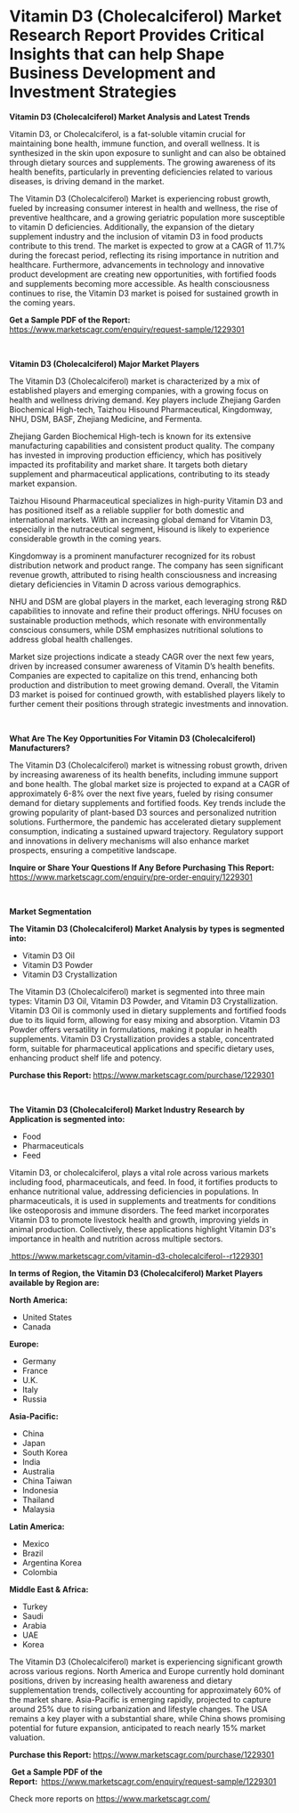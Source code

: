 <p><h1>Vitamin D3 (Cholecalciferol) Market Research Report Provides Critical Insights that can help Shape Business Development and Investment Strategies</h1></p><p><strong>Vitamin D3 (Cholecalciferol) Market Analysis and Latest Trends</strong></p>
<p><p>Vitamin D3, or Cholecalciferol, is a fat-soluble vitamin crucial for maintaining bone health, immune function, and overall wellness. It is synthesized in the skin upon exposure to sunlight and can also be obtained through dietary sources and supplements. The growing awareness of its health benefits, particularly in preventing deficiencies related to various diseases, is driving demand in the market.</p><p>The Vitamin D3 (Cholecalciferol) Market is experiencing robust growth, fueled by increasing consumer interest in health and wellness, the rise of preventive healthcare, and a growing geriatric population more susceptible to vitamin D deficiencies. Additionally, the expansion of the dietary supplement industry and the inclusion of vitamin D3 in food products contribute to this trend. The market is expected to grow at a CAGR of 11.7% during the forecast period, reflecting its rising importance in nutrition and healthcare. Furthermore, advancements in technology and innovative product development are creating new opportunities, with fortified foods and supplements becoming more accessible. As health consciousness continues to rise, the Vitamin D3 market is poised for sustained growth in the coming years.</p></p>
<p><strong>Get a Sample PDF of the Report:&nbsp;</strong> <a href="https://www.marketscagr.com/enquiry/request-sample/1229301?utm_campaign=3269&utm_medium=2&utm_source=Github&utm_content=ia&utm_term=26032025&utm_id=vitamin-d3-cholecalciferol">https://www.marketscagr.com/enquiry/request-sample/1229301</a></p>
<p>&nbsp;</p>
<p><strong>Vitamin D3 (Cholecalciferol) Major Market Players</strong></p>
<p><p>The Vitamin D3 (Cholecalciferol) market is characterized by a mix of established players and emerging companies, with a growing focus on health and wellness driving demand. Key players include Zhejiang Garden Biochemical High-tech, Taizhou Hisound Pharmaceutical, Kingdomway, NHU, DSM, BASF, Zhejiang Medicine, and Fermenta.</p><p>Zhejiang Garden Biochemical High-tech is known for its extensive manufacturing capabilities and consistent product quality. The company has invested in improving production efficiency, which has positively impacted its profitability and market share. It targets both dietary supplement and pharmaceutical applications, contributing to its steady market expansion.</p><p>Taizhou Hisound Pharmaceutical specializes in high-purity Vitamin D3 and has positioned itself as a reliable supplier for both domestic and international markets. With an increasing global demand for Vitamin D3, especially in the nutraceutical segment, Hisound is likely to experience considerable growth in the coming years.</p><p>Kingdomway is a prominent manufacturer recognized for its robust distribution network and product range. The company has seen significant revenue growth, attributed to rising health consciousness and increasing dietary deficiencies in Vitamin D across various demographics.</p><p>NHU and DSM are global players in the market, each leveraging strong R&D capabilities to innovate and refine their product offerings. NHU focuses on sustainable production methods, which resonate with environmentally conscious consumers, while DSM emphasizes nutritional solutions to address global health challenges.</p><p>Market size projections indicate a steady CAGR over the next few years, driven by increased consumer awareness of Vitamin D’s health benefits. Companies are expected to capitalize on this trend, enhancing both production and distribution to meet growing demand. Overall, the Vitamin D3 market is poised for continued growth, with established players likely to further cement their positions through strategic investments and innovation.</p></p>
<p>&nbsp;</p>
<p><strong>What Are The Key Opportunities For Vitamin D3 (Cholecalciferol) Manufacturers?</strong></p>
<p><p>The Vitamin D3 (Cholecalciferol) market is witnessing robust growth, driven by increasing awareness of its health benefits, including immune support and bone health. The global market size is projected to expand at a CAGR of approximately 6-8% over the next five years, fueled by rising consumer demand for dietary supplements and fortified foods. Key trends include the growing popularity of plant-based D3 sources and personalized nutrition solutions. Furthermore, the pandemic has accelerated dietary supplement consumption, indicating a sustained upward trajectory. Regulatory support and innovations in delivery mechanisms will also enhance market prospects, ensuring a competitive landscape.</p></p>
<p><strong>Inquire or Share Your Questions If Any Before Purchasing This Report:</strong> <a href="https://www.marketscagr.com/enquiry/pre-order-enquiry/1229301?utm_campaign=3269&utm_medium=2&utm_source=Github&utm_content=ia&utm_term=26032025&utm_id=vitamin-d3-cholecalciferol">https://www.marketscagr.com/enquiry/pre-order-enquiry/1229301</a></p>
<p>&nbsp;</p>
<p><strong>Market Segmentation</strong></p>
<p><strong>The Vitamin D3 (Cholecalciferol) Market Analysis by types is segmented into:</strong></p>
<p><ul><li>Vitamin D3 Oil</li><li>Vitamin D3 Powder</li><li>Vitamin D3 Crystallization</li></ul></p>
<p><p>The Vitamin D3 (Cholecalciferol) market is segmented into three main types: Vitamin D3 Oil, Vitamin D3 Powder, and Vitamin D3 Crystallization. Vitamin D3 Oil is commonly used in dietary supplements and fortified foods due to its liquid form, allowing for easy mixing and absorption. Vitamin D3 Powder offers versatility in formulations, making it popular in health supplements. Vitamin D3 Crystallization provides a stable, concentrated form, suitable for pharmaceutical applications and specific dietary uses, enhancing product shelf life and potency.</p></p>
<p><strong>Purchase this Report:&nbsp;</strong><a href="https://www.marketscagr.com/purchase/1229301?utm_campaign=3269&utm_medium=2&utm_source=Github&utm_content=ia&utm_term=26032025&utm_id=vitamin-d3-cholecalciferol">https://www.marketscagr.com/purchase/1229301</a></p>
<p>&nbsp;</p>
<p><strong>The Vitamin D3 (Cholecalciferol) Market Industry Research by Application is segmented into:</strong></p>
<p><ul><li>Food</li><li>Pharmaceuticals</li><li>Feed</li></ul></p>
<p><p>Vitamin D3, or cholecalciferol, plays a vital role across various markets including food, pharmaceuticals, and feed. In food, it fortifies products to enhance nutritional value, addressing deficiencies in populations. In pharmaceuticals, it is used in supplements and treatments for conditions like osteoporosis and immune disorders. The feed market incorporates Vitamin D3 to promote livestock health and growth, improving yields in animal production. Collectively, these applications highlight Vitamin D3's importance in health and nutrition across multiple sectors.</p></p>
<p><a href="https://www.marketscagr.com/vitamin-d3-cholecalciferol--r1229301?utm_campaign=3269&utm_medium=2&utm_source=Github&utm_content=ia&utm_term=26032025&utm_id=vitamin-d3-cholecalciferol">&nbsp;https://www.marketscagr.com/vitamin-d3-cholecalciferol--r1229301</a></p>
<p><strong>In terms of Region, the Vitamin D3 (Cholecalciferol) Market Players available by Region are:</strong></p>
<p>
    <p> <strong> North America: </strong>
        <ul>
            <li>United States</li>
            <li>Canada</li>
        </ul>
        </p> 
    <p> <strong> Europe: </strong>
        <ul>
            <li>Germany</li>
            <li>France</li>
            <li>U.K.</li>
            <li>Italy</li>
            <li>Russia</li>
        </ul>
        </p> 
    <p> <strong> Asia-Pacific: </strong>
        <ul>
            <li>China</li>
            <li>Japan</li>
            <li>South Korea</li>
            <li>India</li>
            <li>Australia</li>
            <li>China Taiwan</li>
            <li>Indonesia</li>
            <li>Thailand</li>
            <li>Malaysia</li>
        </ul>
        </p> 
    <p> <strong> Latin America: </strong>
        <ul>
            <li>Mexico</li>
            <li>Brazil</li>
            <li>Argentina Korea</li>
            <li>Colombia</li>
        </ul>
        </p> 
    <p> <strong> Middle East & Africa: </strong>
        <ul>
            <li>Turkey</li>
            <li>Saudi</li>
            <li>Arabia</li>
            <li>UAE</li>
            <li>Korea</li>
        </ul>
    </p>
    </p>
<p><p>The Vitamin D3 (Cholecalciferol) market is experiencing significant growth across various regions. North America and Europe currently hold dominant positions, driven by increasing health awareness and dietary supplementation trends, collectively accounting for approximately 60% of the market share. Asia-Pacific is emerging rapidly, projected to capture around 25% due to rising urbanization and lifestyle changes. The USA remains a key player with a substantial share, while China shows promising potential for future expansion, anticipated to reach nearly 15% market valuation.</p></p>
<p><strong>Purchase this Report: </strong><a href="https://www.marketscagr.com/purchase/1229301?utm_campaign=3269&utm_medium=2&utm_source=Github&utm_content=ia&utm_term=26032025&utm_id=vitamin-d3-cholecalciferol">https://www.marketscagr.com/purchase/1229301</a></p>
<p>&nbsp;<strong>Get a Sample PDF of the Report:&nbsp;&nbsp;</strong><a href="https://www.marketscagr.com/enquiry/request-sample/1229301?utm_campaign=3269&utm_medium=2&utm_source=Github&utm_content=ia&utm_term=26032025&utm_id=vitamin-d3-cholecalciferol">https://www.marketscagr.com/enquiry/request-sample/1229301</a></p>
<p><strong></strong></p>
<p>Check more reports on <a href="https://www.marketscagr.com/?utm_campaign=3269&utm_medium=2&utm_source=Github&utm_content=ia&utm_term=26032025&utm_id=vitamin-d3-cholecalciferol">https://www.marketscagr.com/</a></p>